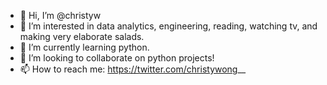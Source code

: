 - 👋 Hi, I’m @christyw
- 👀 I’m interested in data analytics, engineering, reading, watching tv, and making very elaborate salads.
- 🌱 I’m currently learning python.
- 💞️ I’m looking to collaborate on python projects!
- 📫 How to reach me: https://twitter.com/christywong__

<!---
christyw/christyw is a ✨ special ✨ repository because its `README.md` (this file) appears on your GitHub profile.
You can click the Preview link to take a look at your changes.
--->
